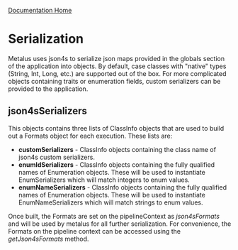 [Documentation Home](readme.md)

# Serialization
Metalus uses json4s to serialize json maps provided in the globals section of the application into objects.
By default, case classes with "native" types (String, Int, Long, etc.) are supported out of the box.
For more complicated objects containing traits or enumeration fields, custom serializers can be provided to the
application.

## json4sSerializers
This objects contains three lists of ClassInfo objects that are used to build out a Formats object for each execution.
These lists are: 
 * **customSerializers** - ClassInfo objects containing the class name of json4s custom serializers.
 * **enumIdSerializers** - ClassInfo objects containing the fully qualified names of Enumeration objects.
  These will be used to instantiate EnumSerializers which will match integers to enum values.
 * **enumNameSerializers** - ClassInfo objects containing the fully qualified names of Enumeration objects.
  These will be used to instantiate EnumNameSerializers which will match strings to enum values.
  
Once built, the Formats are set on the pipelineContext as _json4sFormats_ and will be used by metalus for all further
serialization. For convenience, the Formats on the pipeline context can be accessed using the _getJson4sFormats_ method.
